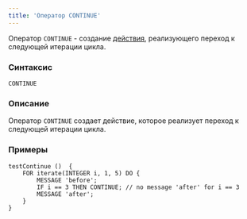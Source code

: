 ```yaml
---
title: 'Оператор CONTINUE'
---
```


Оператор `CONTINUE` - создание [действия](Actions.md), реализующего переход к следующей итерации цикла.

### Синтаксис

    CONTINUE

### Описание

Оператор `CONTINUE` создает действие, которое реализует переход к следующей итерации цикла.

### Примеры

```lsf
testContinue ()  {
    FOR iterate(INTEGER i, 1, 5) DO {
        MESSAGE 'before';
        IF i == 3 THEN CONTINUE; // no message 'after' for i == 3
        MESSAGE 'after';
    }
}
```
